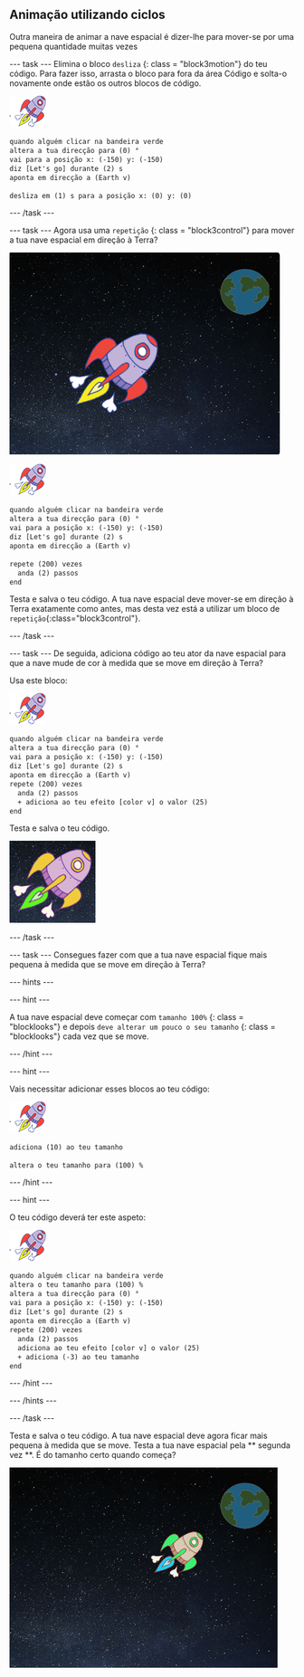 ## Animação utilizando ciclos

Outra maneira de animar a nave espacial é dizer-lhe para mover-se por uma pequena quantidade muitas vezes

\--- task \--- Elimina o bloco `desliza` {: class = "block3motion"} do teu código. Para fazer isso, arrasta o bloco para fora da área Código e solta-o novamente onde estão os outros blocos de código.

![Ator de nave espacial](images/sprite-spaceship.png)

```blocks3
quando alguém clicar na bandeira verde
altera a tua direcção para (0) °
vai para a posição x: (-150) y: (-150)
diz [Let's go] durante (2) s
aponta em direcção a (Earth v)

desliza em (1) s para a posição x: (0) y: (0)
```

\--- /task \---

\--- task \--- Agora usa uma `repetição` {: class = "block3control"} para mover a tua nave espacial em direção à Terra?

![Testar a animação de uma nave espacial](images/space-animate-stage.png)

![Ator de nave espacial](images/sprite-spaceship.png)

```blocks3
quando alguém clicar na bandeira verde
altera a tua direcção para (0) °
vai para a posição x: (-150) y: (-150)
diz [Let's go] durante (2) s
aponta em direcção a (Earth v)

repete (200) vezes 
  anda (2) passos
end
```

Testa e salva o teu código. A tua nave espacial deve mover-se em direção à Terra exatamente como antes, mas desta vez está a utilizar um bloco de `repetição`{:class="block3control"}.

\--- /task \---

\--- task \--- De seguida, adiciona código ao teu ator da nave espacial para que a nave mude de cor à medida que se move em direção à Terra?

Usa este bloco:

![Ator de nave espacial](images/sprite-spaceship.png)

```blocks3
quando alguém clicar na bandeira verde
altera a tua direcção para (0) °
vai para a posição x: (-150) y: (-150)
diz [Let's go] durante (2) s
aponta em direcção a (Earth v)
repete (200) vezes 
  anda (2) passos
  + adiciona ao teu efeito [color v] o valor (25)
end
```

Testa e salva o teu código.

![Testar uma nave espacial que muda de cor](images/space-colour-test.png)

\--- /task \---

\--- task \--- Consegues fazer com que a tua nave espacial fique mais pequena à medida que se move em direção à Terra?

\--- hints \---

\--- hint \---

A tua nave espacial deve começar com ` tamanho 100% ` {: class = "blocklooks"} e depois ` deve alterar um pouco o seu tamanho ` {: class = "blocklooks"} cada vez que se move.

\--- /hint \---

\--- hint \---

Vais necessitar adicionar esses blocos ao teu código:

![Ator de nave espacial](images/sprite-spaceship.png)

```blocks3
adiciona (10) ao teu tamanho

altera o teu tamanho para (100) %
```

\--- /hint \---

\--- hint \---

O teu código deverá ter este aspeto:

![Ator de nave espacial](images/sprite-spaceship.png)

```blocks3
quando alguém clicar na bandeira verde
altera o teu tamanho para (100) %
altera a tua direcção para (0) °
vai para a posição x: (-150) y: (-150)
diz [Let's go] durante (2) s
aponta em direcção a (Earth v)
repete (200) vezes 
  anda (2) passos
  adiciona ao teu efeito [color v] o valor (25)
  + adiciona (-3) ao teu tamanho
end
```

\--- /hint \---

\--- /hints \---

\--- /task \---

Testa e salva o teu código. A tua nave espacial deve agora ficar mais pequena à medida que se move. Testa a tua nave espacial pela ** segunda vez **. É do tamanho certo quando começa?

![Testar uma nave espacial que encolhe](images/space-size-test.png)